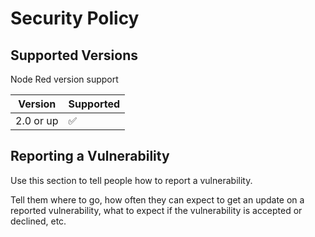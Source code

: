 # Security Policy

## Supported Versions

Node Red version support

| Version | Supported          |
| ------- | ------------------ |
| 2.0 or up   | :white_check_mark: |


## Reporting a Vulnerability

Use this section to tell people how to report a vulnerability.

Tell them where to go, how often they can expect to get an update on a
reported vulnerability, what to expect if the vulnerability is accepted or
declined, etc.
